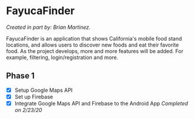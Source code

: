 # FayucaFinder
*Created in part by: Brian Martinez.*

FayucaFinder is an application that shows California's mobile food stand locations, and allows users to discover new foods and eat their favorite food. As the project develops, more and more features will be added. For example, filtering, login/registration and more.

## Phase 1
- [x] Setup Google Maps API
- [x] Set up Firebase
- [x] Integrate Google Maps API and Firebase to the Android App
*Completed on 2/23/20*
